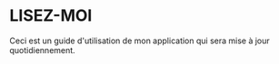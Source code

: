 # LISEZ-MOI

Ceci est un guide d'utilisation de mon
application qui sera mise à jour quotidiennement.
